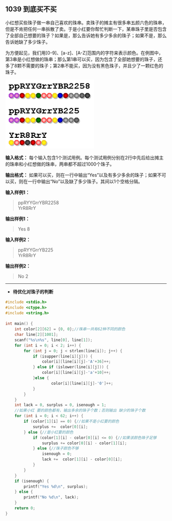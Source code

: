 ﻿## 1039 到底买不买
小红想买些珠子做一串自己喜欢的珠串。卖珠子的摊主有很多串五颜六色的珠串，但是不肯把任何一串拆散了卖。于是小红要你帮忙判断一下，某串珠子里是否包含了全部自己想要的珠子？如果是，那么告诉她有多少多余的珠子；如果不是，那么告诉她缺了多少珠子。

为方便起见，我们用[0-9]、[a-z]、[A-Z]范围内的字符来表示颜色。在例图中，第3串是小红想做的珠串；那么第1串可以买，因为包含了全部她想要的珠子，还多了8颗不需要的珠子；第2串不能买，因为没有黑色珠子，并且少了一颗红色的珠子。

![图1](/images/Basic1039.png)

**输入格式：**
每个输入包含1个测试用例。每个测试用例分别在2行中先后给出摊主的珠串和小红想做的珠串，两串都不超过1000个珠子。

**输出格式：**
如果可以买，则在一行中输出“Yes”以及有多少多余的珠子；如果不可以买，则在一行中输出“No”以及缺了多少珠子。其间以1个空格分隔。

**输入样例1：**
>ppRYYGrrYBR2258  
YrR8RrY  

**输出样例1：**
>Yes 8  

**输入样例2：**
>ppRYYGrrYB225  
YrR8RrY  

**输出样例2：**
>No 2  

---
- **待优化对珠子的判断**
```c
#include <stdio.h>
#include <ctype.h>
#include <string.h>

int main() {
	int color[2][62] = {0, 0};//珠串一共有62种不同的颜色
	char line[2][1001];
	scanf("%s\n%s", line[0], line[1]);
	for (int i = 0; i < 2; i++) {
		for (int j = 0; j < strlen(line[i]); j++) {
			if (isupper(line[i][j])) {
				color[i][line[i][j]-'A'+36]++;
			} else if (islower(line[i][j])) {
				color[i][line[i][j]-'a'+10]++;
			}else {
					color[i][line[i][j]-'0']++;
			}
		}
	}
	int lack = 0, surplus = 0, isenough = 1; 
	//如果小红 要的颜色都有，输出多余的珠子个数；否则输出 缺少的珠子个数 
	for (int i = 0; i < 62; i++) {
		if (color[1][i] == 0) {//如果不是小红要的颜色 
			surplus +=  color[0][i]; 
		} else {//是小红要的颜色 
			if (color[1][i] - color[0][i] <= 0) {//如果该颜色珠子足够 
				surplus += color[0][i] - color[1][i]; 
			} else {//珠子颜色不够 
				isenough = 0; 
				lack +=  color[1][i] - color[0][i]; 
			}
		}
	}
	if (isenough) {
		printf("Yes %d\n", surplus);
	} else {
		printf("No %d\n", lack);
	}
	return 0;
}
```